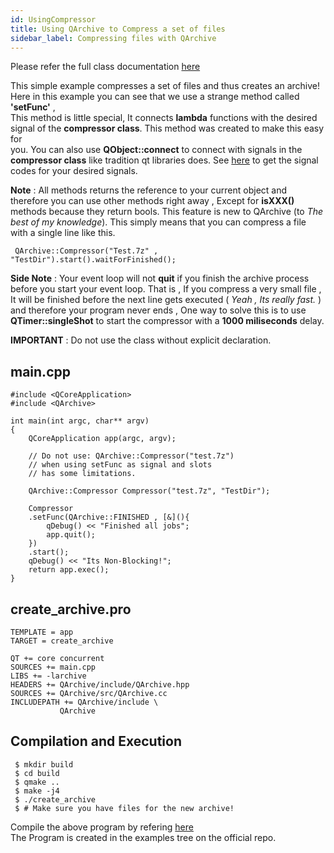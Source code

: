 ```yaml
---
id: UsingCompressor
title: Using QArchive to Compress a set of files
sidebar_label: Compressing files with QArchive
---
```


Please refer the full class documentation [here](QArchiveCompressor.md)

This simple example compresses a set of files and thus creates an archive!
Here in this example you can see that we use a strange method called **'setFunc'** ,   
This method is little special, It connects **lambda** functions with the desired   
signal of the **compressor class**. This method was created to make this easy for   
you. You can also use **QObject::connect** to connect with signals in the   
**compressor class** like tradition qt libraries does. See [here](QArchiveSignalCodes.md) to get the signal
codes for your desired signals.

**Note** : All methods returns the reference to your current object and therefore you
can use other methods right away , Except for **isXXX()** methods because they return
bools. This feature is new to QArchive (to *The best of my knowledge*). This simply
means that you can compress a file with a single line like this.

```
 QArchive::Compressor("Test.7z" , "TestDir").start().waitForFinished();
```

**Side Note** : Your event loop will not **quit** if you finish the archive process
before you start your event loop. That is , If you compress a very small file , It 
will be finished before the next line gets executed ( *Yeah , Its really fast.* )   
and therefore your program never ends , One way to solve this is to use   
**QTimer::singleShot** to start the compressor with a **1000 miliseconds** delay.

**IMPORTANT** : Do not use the class without explicit declaration.

## main.cpp

```
#include <QCoreApplication>
#include <QArchive>

int main(int argc, char** argv)
{
    QCoreApplication app(argc, argv);

    // Do not use: QArchive::Compressor("test.7z")
    // when using setFunc as signal and slots
    // has some limitations.

    QArchive::Compressor Compressor("test.7z", "TestDir");

    Compressor
    .setFunc(QArchive::FINISHED , [&](){
        qDebug() << "Finished all jobs";
        app.quit();
    })
    .start();
    qDebug() << "Its Non-Blocking!";
    return app.exec();
}
```

## create_archive.pro

```
TEMPLATE = app
TARGET = create_archive

QT += core concurrent
SOURCES += main.cpp
LIBS += -larchive
HEADERS += QArchive/include/QArchive.hpp
SOURCES += QArchive/src/QArchive.cc
INCLUDEPATH += QArchive/include \
	       QArchive
```

## Compilation and Execution

```
 $ mkdir build
 $ cd build
 $ qmake ..
 $ make -j4
 $ ./create_archive
 $ # Make sure you have files for the new archive!
```

Compile the above program by refering [here](AddingToYourQtProject.md)   
The Program is created in the examples tree on the official repo.

